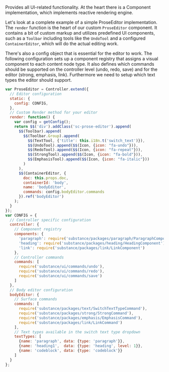 Provides all UI-related functionality. At the heart there is a Component implementation, which implements reactive rendering engine.

Let's look at a complete example of a simple ProseEditor implementation. The `render` function is the heart of our custom `ProseEditor` component. It contains a bit of custom markup and utilizes predefined UI components, such as a `Toolbar` including tools like the `UndoTool` and a configured `ContainerEditor`, which will do the actual editing work. 

There's also a config object that is essential for the editor to work. The following configuration sets up a component registry that assigns a visual component to each content node type. It also defines which commands should be supported on the controller level (undo, redo, save) and for the editor (strong, emphasis, link). Furthermore we need to setup which text types the editor should support. 

```js
var ProseEditor = Controller.extend({
  // Editor configuration
  static: {
    config: CONFIG,
  },
  // Custom Render method for your editor
  render: function() {
    var config = getConfig();
    return $$('div').addClass('sc-prose-editor').append(
      $$(Toolbar).append(
        $$(Toolbar.Group).append(
          $$(TextTool, {'title': this.i18n.t('switch_text')}),
          $$(UndoTool).append($$(Icon, {icon: "fa-undo"})),
          $$(RedoTool).append($$(Icon, {icon: "fa-repeat"})),
          $$(StrongTool).append($$(Icon, {icon: "fa-bold"})),
          $$(EmphasisTool).append($$(Icon, {icon: "fa-italic"}))
        )
      ),
      $$(ContainerEditor, {
        doc: this.props.doc,
        containerId: 'body',
        name: 'bodyEditor',
        commands: config.bodyEditor.commands
      }).ref('bodyEditor')
    );
  }
});
var CONFIG = {
  // Controller specific configuration
  controller: {
    // Component registry
    components: {
      'paragraph': require('substance/packages/paragraph/ParagraphComponent'),
      'heading': require('substance/packages/heading/HeadingComponent'),
      'link': require('substance/packages/link/LinkComponent')
    },
    // Controller commands
    commands: [
      require('substance/ui/commands/undo'),
      require('substance/ui/commands/redo'),
      require('substance/ui/commands/save')
    ]
  },
  // Body editor configuration
  bodyEditor: {
    // Surface commands
    commands: [
      require('substance/packages/text/SwitchTextTypeCommand'),
      require('substance/packages/strong/StrongCommand'),
      require('substance/packages/emphasis/EmphasisCommand'),
      require('substance/packages/link/LinkCommand')
    ],
    // Text types available in the switch text type dropdown
    textTypes: [
      {name: 'paragraph', data: {type: 'paragraph'}},
      {name: 'heading1',  data: {type: 'heading', level: 1}},
      {name: 'codeblock', data: {type: 'codeblock'}}
    ]
  }
};
```
